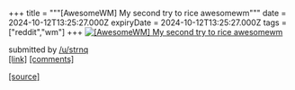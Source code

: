 +++
title = """[AwesomeWM] My second try to rice awesomewm"""
date = 2024-10-12T13:25:27.000Z
expiryDate = 2024-10-12T13:25:27.000Z
tags = ["reddit","wm"]
+++
[![[AwesomeWM] My second try to rice awesomewm](https://preview.redd.it/wh5jtlz3ubud1.png?width=640&crop=smart&auto=webp&s=3768c3393b6599641a99bc16c1cf44c395fd7a52 "[AwesomeWM] My second try to rice awesomewm")](https://www.reddit.com/r/unixporn/comments/1g202of/awesomewm_my_second_try_to_rice_awesomewm/)

submitted by [/u/strnq](https://www.reddit.com/user/strnq)  
[\[link\]](https://i.redd.it/wh5jtlz3ubud1.png) [\[comments\]](https://www.reddit.com/r/unixporn/comments/1g202of/awesomewm_my_second_try_to_rice_awesomewm/)

[[source]](https://www.reddit.com/r/unixporn/comments/1g202of/awesomewm_my_second_try_to_rice_awesomewm/)
